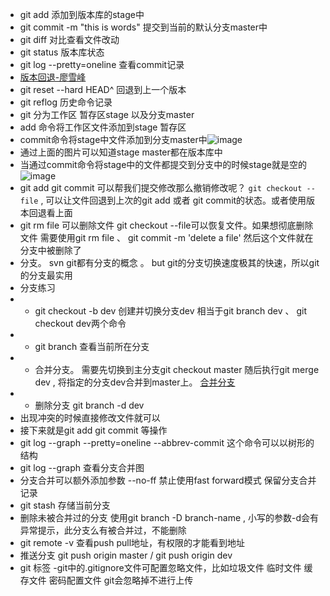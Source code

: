 - git add 添加到版本库的stage中
- git commit -m "this is words" 提交到当前的默认分支master中
- git diff 对比查看文件改动
- git status 版本库状态
- git log --pretty=oneline 查看commit记录 
- [版本回退-廖雪峰](https://www.liaoxuefeng.com/wiki/0013739516305929606dd18361248578c67b8067c8c017b000/0013744142037508cf42e51debf49668810645e02887691000) 
- git reset --hard HEAD^ 回退到上一个版本
- git reflog 历史命令记录
- git 分为工作区 暂存区stage 以及分支master
- add 命令将工作区文件添加到stage 暂存区
- commit命令将stage中文件添加到分支master中![image](https://cdn.liaoxuefeng.com/cdn/files/attachments/001384907702917346729e9afbf4127b6dfbae9207af016000/0)
- 通过上面的图片可以知道stage master都在版本库中
- 当通过commit命令将stage中的文件都提交到分支中的时候stage就是空的
![image](https://cdn.liaoxuefeng.com/cdn/files/attachments/0013849077337835a877df2d26742b88dd7f56a6ace3ecf000/0)
- git add git commit 可以帮我们提交修改那么撤销修改呢？
```git checkout -- file```
 , 可以让文件回退到上次的git add 或者 git commit的状态。或者使用版本回退看上面
- git rm file 可以删除文件 git checkout --file可以恢复文件。如果想彻底删除文件 需要使用git rm file 、 git commit -m 'delete a file' 然后这个文件就在分支中被删除了
- 分支。 svn git都有分支的概念 。 but git的分支切换速度极其的快速，所以git的分支最实用
- 分支练习
- - git checkout -b dev 创建并切换分支dev 相当于git branch dev 、 git checkout dev两个命令
- - git branch 查看当前所在分支
- - 合并分支。 需要先切换到主分支git checkout master 随后执行git merge dev , 将指定的分支dev合并到master上。 [合并分支](https://www.liaoxuefeng.com/wiki/0013739516305929606dd18361248578c67b8067c8c017b000/001375840038939c291467cc7c747b1810aab2fb8863508000)
- - 删除分支  git branch -d dev
- 出现冲突的时候直接修改文件就可以
- 接下来就是git add git commit 等操作
- git log --graph --pretty=oneline --abbrev-commit 这个命令可以以树形的结构
- git log --graph 查看分支合并图
- 分支合并可以额外添加参数 --no-ff 禁止使用fast forward模式 保留分支合并记录
- git stash 存储当前分支
- 删除未被合并过的分支 使用git branch -D branch-name , 小写的参数-d会有异常提示，此分支么有被合并过，不能删除
- git remote -v 查看push pull地址，有权限的才能看到地址
- 推送分支 git push origin master / git push origin dev 
- git 标签
-git中的.gitignore文件可配置忽略文件，比如垃圾文件 临时文件 缓存文件 密码配置文件 git会忽略掉不进行上传
